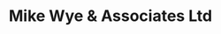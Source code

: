 ---
title: "Mike Wye & Associates Ltd"
url: /beaworthy/mike-wye-und-associates-ltd/
shop: Baustoffe
---